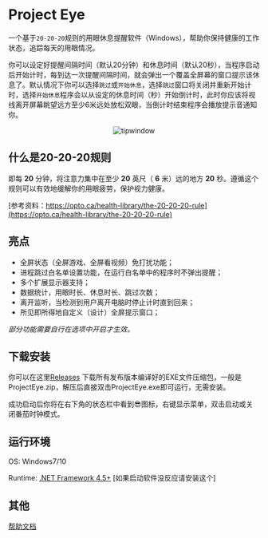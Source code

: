 # Project Eye

一个基于`20-20-20`规则的用眼休息提醒软件（Windows），帮助你保持健康的工作状态，追踪每天的用眼情况。

你可以设定好提醒间隔时间（默认20分钟）和休息时间（默认20秒），当程序启动后开始计时，每到达一次提醒间隔时间，就会弹出一个覆盖全屏幕的窗口提示该休息了。默认情况下你可以选择`跳过`或`开始休息`，选择`跳过`窗口将关闭并重新开始计时，选择`开始休息`程序会以从设定的休息时间（秒）开始倒计时，此时你应该将视线离开屏幕眺望远方至少6米远处放松双眼，当倒计时结束程序会播放提示音通知你。

<p align="center">
  <img alt="tipwindow" src="https://raw.githubusercontent.com/Planshit/ProjectEye/master/screenshot/tipwindow.jpg">
</p>

## 什么是20-20-20规则

即每 **20** 分钟，将注意力集中在至少 **20** 英尺（ **6** 米）远的地方 **20** 秒。遵循这个规则可以有效地缓解你的用眼疲劳，保护视力健康。

[参考资料：https://opto.ca/health-library/the-20-20-20-rule](https://opto.ca/health-library/the-20-20-20-rule)

## 亮点

- 全屏状态（全屏游戏、全屏看视频）免打扰功能；
- 进程跳过白名单设置功能，在运行白名单中的程序时不弹出提醒；
- 多个扩展显示器支持；
- 数据统计，用眼时长、休息时长、跳过次数；
- 离开监听，当检测到用户离开电脑时停止计时直到回来；
- 所见即所得地自定义（设计）全屏提示窗口；

*部分功能需要自行在选项中开启才生效。*

## 下载安装

你可以在这里[Releases](https://github.com/Planshit/ProjectEye/releases) 下载所有发布版本编译好的EXE文件压缩包，一般是ProjectEye.zip，解压后直接双击ProjectEye.exe即可运行，无需安装。

成功启动后你将在右下角的状态栏中看到😎图标，右键显示菜单，双击启动或关闭番茄时钟模式。

## 运行环境

OS: Windows7/10

Runtime: [.NET Framework 4.5+](https://dotnet.microsoft.com/download/dotnet-framework) [如果启动软件没反应请安装这个]

## 其他

[帮助文档](https://littlepanda.gitbook.io/project-eye/)
